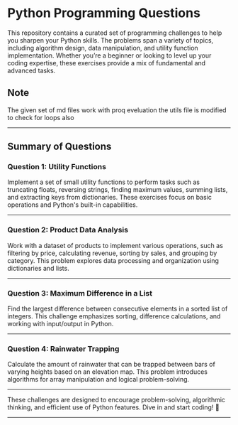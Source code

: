 # Python Programming Questions

This repository contains a curated set of programming challenges to help you sharpen your Python skills. The problems span a variety of topics, including algorithm design, data manipulation, and utility function implementation. Whether you’re a beginner or looking to level up your coding expertise, these exercises provide a mix of fundamental and advanced tasks.

## Note

The given set of md files work with proq eveluation the utils file is modified to check for loops also

---

## Summary of Questions

### **Question 1: Utility Functions**  
Implement a set of small utility functions to perform tasks such as truncating floats, reversing strings, finding maximum values, summing lists, and extracting keys from dictionaries. These exercises focus on basic operations and Python's built-in capabilities.  

---

### **Question 2: Product Data Analysis**  
Work with a dataset of products to implement various operations, such as filtering by price, calculating revenue, sorting by sales, and grouping by category. This problem explores data processing and organization using dictionaries and lists.  

---

### **Question 3: Maximum Difference in a List**  
Find the largest difference between consecutive elements in a sorted list of integers. This challenge emphasizes sorting, difference calculations, and working with input/output in Python.  

---

### **Question 4: Rainwater Trapping**  
Calculate the amount of rainwater that can be trapped between bars of varying heights based on an elevation map. This problem introduces algorithms for array manipulation and logical problem-solving.

----

These challenges are designed to encourage problem-solving, algorithmic thinking, and efficient use of Python features. Dive in and start coding! 🚀

--- 
